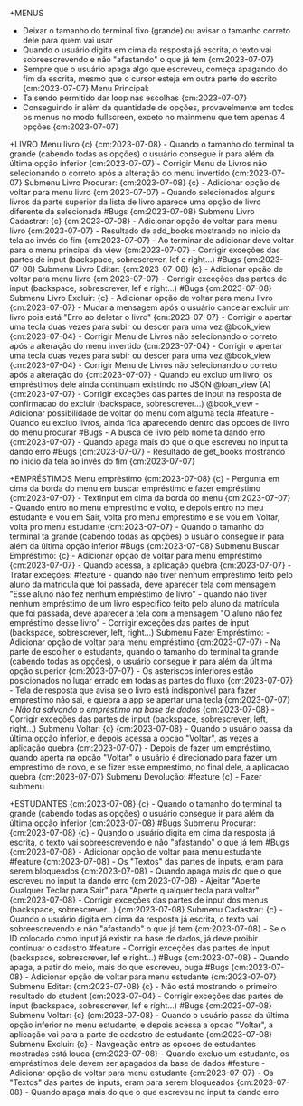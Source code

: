 +MENUS
 - Deixar o tamanho do terminal fixo (grande) ou avisar o tamanho correto dele para quem vai usar
 - Quando o usuário digita em cima da resposta já escrita, o texto vai sobreescrevendo e não "afastando" o que já tem {cm:2023-07-07}
 - Sempre que o usuário apaga algo que escreveu, começa apagando do fim da escrita, mesmo que o cursor esteja em outra parte do escrito {cm:2023-07-07}
 Menu Principal:
- Ta sendo permitido dar loop nas escolhas {cm:2023-07-07}
- Conseguindo ir além da quantidade de opções, provavelmente em todos os menus no modo fullscreen, exceto no mainmenu que tem apenas 4 opções {cm:2023-07-07}

+LIVRO 
Menu livro {c} {cm:2023-07-08}
    - Quando o tamanho do terminal ta grande (cabendo todas as opções) o usuário consegue ir para além da última opção inferior {cm:2023-07-07}
    - Corrigir Menu de Livros não selecionando o correto após a alteração do menu invertido {cm:2023-07-07}
Submenu Livro Procurar: {cm:2023-07-08} {c}
    - Adicionar opção de voltar para menu livro {cm:2023-07-07}
    - Quando selecionados alguns livros da parte superior da lista  de livro aparece uma opção de livro diferente da selecionada #Bugs {cm:2023-07-08}
Submenu Livro Cadastrar: {c} {cm:2023-07-08}
    - Adicionar opção de voltar para menu livro {cm:2023-07-07}
    - Resultado de add_books mostrando no inicio da tela ao invés do fim {cm:2023-07-07}
    - Ao terminar de adicionar deve voltar para o menu principal da view {cm:2023-07-07}
    - Corrigir exceções das partes de input (backspace, sobrescrever, lef e right...) #Bugs {cm:2023-07-08}
Submenu Livro Editar: {cm:2023-07-08} {c}
    - Adicionar opção de voltar para menu livro {cm:2023-07-07}
    - Corrigir exceções das partes de input (backspace, sobrescrever, lef e right...) #Bugs {cm:2023-07-08}
Submenu Livro Excluir: {c}
    - Adicionar opção de voltar para menu livro {cm:2023-07-07}
    - Mudar a mensagem após o usuário cancelar excluir um livro pois está "Erro ao deletar o livro" {cm:2023-07-07}
    - Corrigir o apertar uma tecla duas vezes para subir ou descer para uma vez @book_view {cm:2023-07-04}
    - Corrigir Menu de Livros não selecionando o correto após a alteração do menu invertido {cm:2023-07-04}
    - Corrigir o apertar uma tecla duas vezes para subir ou descer para uma vez @book_view {cm:2023-07-04}
    - Corrigir Menu de Livros não selecionando o correto após a alteração do {cm:2023-07-07}
    - Quando eu excluo um livro, os empréstimos dele ainda continuam existindo no JSON @loan_view (A) {cm:2023-07-07}
    - Corrigir exceções das partes de input na resposta de confirmacao do excluir (backspace, sobrescrever...) @book_view
    - Adicionar possibilidade de voltar do menu com alguma tecla #feature
    -Quando eu excluo livros, ainda fica aparecendo dentro das opcoes de livro do menu procurar #Bugs
    - A busca de livro pelo nome ta dando erro {cm:2023-07-07}
    - Quando apaga mais do que o que escreveu no input ta dando erro #Bugs {cm:2023-07-07}
    - Resultado de get_books mostrando no inicio da tela ao invés do fim {cm:2023-07-07}

+EMPRÉSTIMOS 
Menu empréstimo {cm:2023-07-08} {c}
    - Pergunta em cima da borda do menu em buscar empréstimo e fazer empréstimo {cm:2023-07-07}
    - TextInput em cima da borda do menu {cm:2023-07-07}
    - Quando entro no menu emprestimo e volto, e depois entro no meu estudante e vou em Sair, volta pro menu emprestimo e se vou em Voltar, volta pro menu estudante {cm:2023-07-07}
    - Quando o tamanho do terminal ta grande (cabendo todas as opções) o usuário consegue ir para além da última opção inferior #Bugs {cm:2023-07-08}
Submenu Buscar Empréstimo: {c}
    - Adicionar opção de voltar para menu empréstimo {cm:2023-07-07}
    - Quando acessa, a aplicação quebra {cm:2023-07-07}
    - Tratar exceções: #feature
        - quando não tiver nenhum empréstimo feito pelo aluno da matrícula que foi passada, deve aparecer tela com mensagem "Esse aluno não fez nenhum empréstimo de livro"
        - quando não tiver nenhum empréstimo de um livro específico feito pelo aluno da matrícula que foi passada, deve aparecer a tela com a mensagem "O aluno não fez empréstimo desse livro"
    - Corrigir exceções das partes de input (backspace, sobrescrever, left, right...)
Submenu Fazer Empréstimo:
    - Adicionar opção de voltar para menu empréstimo {cm:2023-07-07}
    - Na parte de escolher o estudante, quando o tamanho do terminal ta grande (cabendo todas as opções), o usuário consegue ir para além da última opção superior {cm:2023-07-07}
    - Os asteriscos inferiores estão posicionados no lugar errado em todas as partes do fluxo {cm:2023-07-07}
    - Tela de resposta que avisa se o livro está indisponível para fazer emprestimo não sai, e quebra a app se apertar uma tecla {cm:2023-07-07}
    - *Não ta salvando o empréstimo na base de dados* {cm:2023-07-08}
    - Corrigir exceções das partes de input (backspace, sobrescrever, left, right...)
Submenu Voltar: {c} {cm:2023-07-08}
    - Quando o usuário passa da última opção inferior, e depois acessa a opcao "Voltar", as vezes a aplicação quebra {cm:2023-07-07}
    - Depois de fazer um empréstimo, quando aperta na opção "Voltar" o usuário é direcionado para fazer um emprestimo de novo, e se fizer esse emprestimo, no final dele, a aplicacao quebra {cm:2023-07-07}
Submenu Devolução: #feature {c}
    - Fazer submenu

+ESTUDANTES {cm:2023-07-08} {c}
    - Quando o tamanho do terminal ta grande (cabendo todas as opções) o usuário consegue ir para além da última opção inferior {cm:2023-07-08} #Bugs
Submenu Procurar: {cm:2023-07-08} {c}
    - Quando o usuário digita em cima da resposta já escrita, o texto vai sobreescrevendo e não "afastando" o que já tem #Bugs {cm:2023-07-08}
    - Adicionar opção de voltar para menu estudante #feature {cm:2023-07-08}
    - Os "Textos" das partes de inputs, eram para serem bloqueados {cm:2023-07-08}
    - Quando apaga mais do que o que escreveu no input ta dando erro {cm:2023-07-08}
    - Ajeitar "Aperte Qualquer Teclar para Sair" para "Aperte qualquer tecla para voltar" {cm:2023-07-08}
    - Corrigir exceções das partes de input dos menus (backspace, sobrescrever...) {cm:2023-07-08}
Submenu Cadastrar: {c}
    - Quando o usuário digita em cima da resposta já escrita, o texto vai sobreescrevendo e não "afastando" o que já tem {cm:2023-07-08}
    - Se o ID colocado como input já existir na base de dados, já deve proibir continuar o cadastro #feature
    - Corrigir exceções das partes de input (backspace, sobrescrever, lef e right...) #Bugs {cm:2023-07-08}
        - Quando apaga, a patir do meio, mais do que escreveu, buga #Bugs {cm:2023-07-08}
    - Adicionar opção de voltar para menu estudante {cm:2023-07-07}
Submenu Editar: {cm:2023-07-08} {c}
    - Não está mostrando o primeiro resultado do student {cm:2023-07-04}
    - Corrigir exceções das partes de input (backspace, sobrescrever, lef e right...) #Bugs {cm:2023-07-08}
Submenu Voltar: {c} {cm:2023-07-08}
    - Quando o usuário passa da última opção inferior no menu estudante, e depois acessa a opcao "Voltar", a aplicação vai para a parte de cadastro de estudante {cm:2023-07-08}
Submenu Excluir: {c}
    - Navgeação entre as opcoes de estudantes mostradas está louca {cm:2023-07-08}
    - Quando excluo um estudante, os empréstimos dele devem ser apagados da base de dados #feature
    - Adicionar opção de voltar para menu estudante {cm:2023-07-07}
    - Os "Textos" das partes de inputs, eram para serem bloqueados {cm:2023-07-08}
    - Quando apaga mais do que o que escreveu no input ta dando erro

    

